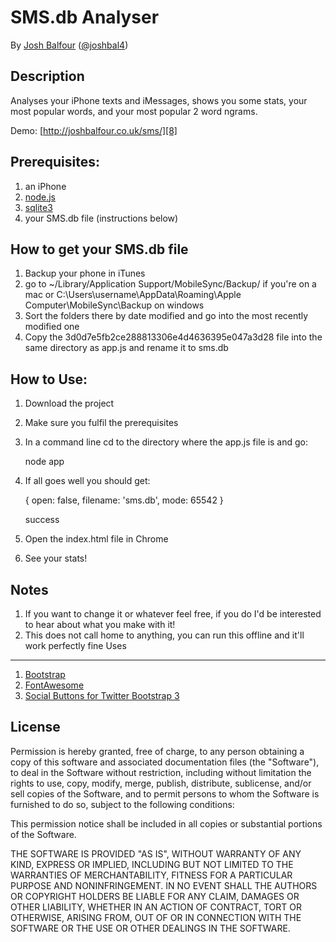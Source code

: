 SMS.db Analyser
===============

By [Josh Balfour][1] ([@joshbal4][2])

Description
-----------

Analyses your iPhone texts and iMessages, shows you some stats, your most popular words, and your most popular 2 word ngrams.

Demo: [http://joshbalfour.co.uk/sms/][8]

Prerequisites:
-----------

 1. an iPhone
 2. [node.js][3]
 3. [sqlite3][4]
 4. your SMS.db file (instructions below)

How to get your SMS.db file
---------------------------

 1. Backup your phone in iTunes
 2. go to ~/Library/Application Support/MobileSync/Backup/ if you're on a mac or C:\Users\username\AppData\Roaming\Apple Computer\MobileSync\Backup on windows
 3. Sort the folders there by date modified and go into the most recently modified one
 4. Copy the 3d0d7e5fb2ce288813306e4d4636395e047a3d28 file into the same directory as app.js and rename it to sms.db

How to Use:
-----------

 1. Download the project
 2. Make sure you fulfil the prerequisites
 3. In a command line cd to the directory where the app.js file is and go:

    node app
    

 4. If all goes well you should get:

     { open: false, filename: 'sms.db', mode: 65542 }

     success
 5. Open the index.html file in Chrome
 6. See your stats!

Notes
------
 1. If you want to change it or whatever feel free,  if you do I'd be interested to hear about what you make with it!
 2. This does not call home to anything, you can run this offline and it'll work perfectly fine
Uses
-----

 1. [Bootstrap][5]
 2. [FontAwesome][6]
 3. [Social Buttons for Twitter Bootstrap 3][7]

License
-------

Permission is hereby granted, free of charge, to any person obtaining a copy
of this software and associated documentation files (the "Software"), to deal
in the Software without restriction, including without limitation the rights
to use, copy, modify, merge, publish, distribute, sublicense, and/or sell
copies of the Software, and to permit persons to whom the Software is
furnished to do so, subject to the following conditions:

This permission notice shall be included in all copies or substantial portions of the Software.

THE SOFTWARE IS PROVIDED "AS IS", WITHOUT WARRANTY OF ANY KIND, EXPRESS OR
IMPLIED, INCLUDING BUT NOT LIMITED TO THE WARRANTIES OF MERCHANTABILITY,
FITNESS FOR A PARTICULAR PURPOSE AND NONINFRINGEMENT. IN NO EVENT SHALL THE
AUTHORS OR COPYRIGHT HOLDERS BE LIABLE FOR ANY CLAIM, DAMAGES OR OTHER
LIABILITY, WHETHER IN AN ACTION OF CONTRACT, TORT OR OTHERWISE, ARISING FROM,
OUT OF OR IN CONNECTION WITH THE SOFTWARE OR THE USE OR OTHER DEALINGS IN
THE SOFTWARE.


  [1]: http://joshbalfour.co.uk
  [2]: http://twitter.com/joshbal4
  [3]: https://npmjs.org/package/sqlite3
  [4]: https://npmjs.org/package/sqlite3
  [5]: http://getbootstrap.com/
  [6]: http://fontawesome.io/
  [7]: http://noizwaves.github.io/bootstrap-social-buttons/3/
  [8]: http://joshbalfour.co.uk/sms/